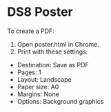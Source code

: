 # DS8 Poster
To create a PDF:

1. Open poster.html in Chrome.
2. Print with these settings:
 - Destination: Save as PDF
 - Pages: 1
 - Layout: Landscape 
 - Paper size: A0 
 - Margins: None
 - Options: Background graphics
